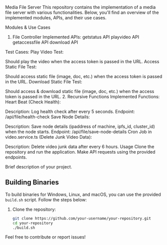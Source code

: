 Media File Server
This repository contains the implementation of a media file server with various functionalities. Below, you'll find an overview of the implemented modules, APIs, and their use cases.

Modules & Use Cases
1. File Controller
Implemented APIs:
getstatus API
playvideo API
getaccessfile API
download API

Test Cases:
Play Video Test:

Should play the video when the access token is passed in the URL.
Access Static File Test:

Should access static file (image, doc, etc.) when the access token is passed in the URL.
Download Static File Test:

Should access & download static file (image, doc, etc.) when the access token is passed in the URL.
2. Recursive Functions
Implemented Functions:
Heart Beat (Check Health):

Description: Log health check after every 5 seconds.
Endpoint: /api/file/health-check
Save Node Details:

Description: Save node details (ipaddress of machine, ipfs_id, cluster_id) when the node starts.
Endpoint: /api/file/save-node-details
Cron Job in video.service.ts (Delete Junk Video Data):

Description: Delete video junk data after every 6 hours.
Usage
Clone the repository and run the application. Make API requests using the provided endpoints.

Brief description of your project.

## Building Binaries

To build binaries for Windows, Linux, and macOS, you can use the provided `build.sh` script. Follow the steps below:

1. Clone the repository:

   ```bash
   git clone https://github.com/your-username/your-repository.git
   cd your-repository
   ./build.sh

Feel free to contribute or report issues!